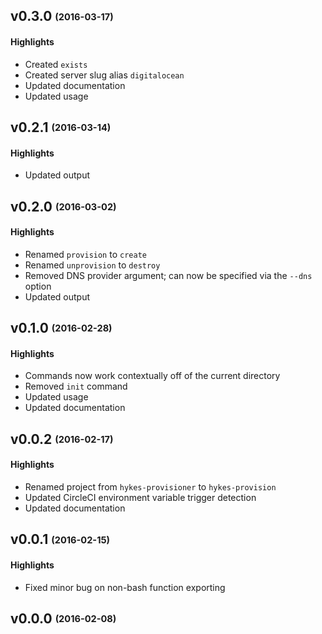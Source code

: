 ## v0.3.0 <sub><sup>(2016-03-17)</sup></sub>

#### Highlights
* Created `exists`
* Created server slug alias `digitalocean`
* Updated documentation
* Updated usage

## v0.2.1 <sub><sup>(2016-03-14)</sup></sub>

#### Highlights
* Updated output

## v0.2.0 <sub><sup>(2016-03-02)</sup></sub>

#### Highlights
* Renamed `provision` to `create`
* Renamed `unprovision` to `destroy`
* Removed DNS provider argument; can now be specified via the `--dns` option
* Updated output

## v0.1.0 <sub><sup>(2016-02-28)</sup></sub>

#### Highlights
* Commands now work contextually off of the current directory
* Removed `init` command
* Updated usage
* Updated documentation

## v0.0.2 <sub><sup>(2016-02-17)</sup></sub>

#### Highlights
* Renamed project from `hykes-provisioner` to `hykes-provision`
* Updated CircleCI environment variable trigger detection
* Updated documentation

## v0.0.1 <sub><sup>(2016-02-15)</sup></sub>

#### Highlights
* Fixed minor bug on non-bash function exporting

## v0.0.0 <sub><sup>(2016-02-08)</sup></sub>
